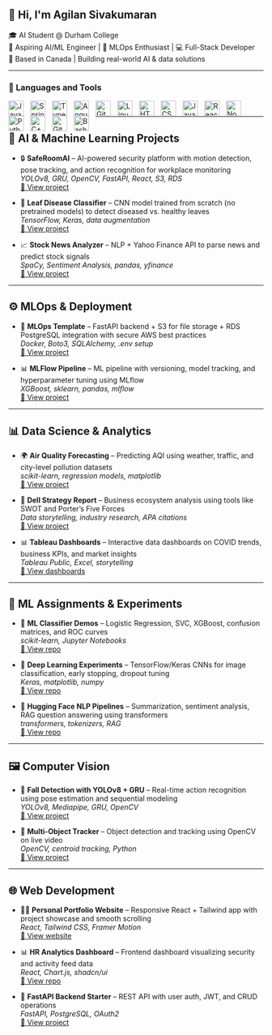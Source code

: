 ## 👋 Hi, I'm Agilan Sivakumaran

🎓 AI Student @ Durham College  
🚀 Aspiring AI/ML Engineer | 🤖 MLOps Enthusiast | 💻 Full-Stack Developer  
📍 Based in Canada | Building real-world AI & data solutions

---

### 🧰 Languages and Tools

<img align="left" alt="Java" width="30px" style="padding-right:10px;" src="https://cdn.jsdelivr.net/gh/devicons/devicon/icons/java/java-original.svg"/>
<img align="left" alt="Spring" width="30px" style="padding-right:10px;" src="https://cdn.jsdelivr.net/gh/devicons/devicon/icons/spring/spring-original.svg" />
<img align="left" alt="TypeScript" width="30px" style="padding-right:10px;" src="https://cdn.jsdelivr.net/gh/devicons/devicon/icons/typescript/typescript-plain.svg" />
<img align="left" alt="Angular" width="30px" style="padding-right:10px;" src="https://cdn.jsdelivr.net/gh/devicons/devicon/icons/angularjs/angularjs-plain.svg" />
<img align="left" alt="Git" width="30px" style="padding-right:10px;" src="https://cdn.jsdelivr.net/gh/devicons/devicon/icons/git/git-original.svg" />
<img align="left" alt="Linux" width="30px" style="padding-right:10px;" src="https://cdn.jsdelivr.net/gh/devicons/devicon/icons/linux/linux-original.svg" />
<img align="left" alt="HTML" width="30px" style="padding-right:10px;" src="https://cdn.jsdelivr.net/gh/devicons/devicon/icons/html5/html5-plain.svg" />
<img align="left" alt="CSS" width="30px" style="padding-right:10px;" src="https://cdn.jsdelivr.net/gh/devicons/devicon/icons/css3/css3-plain.svg" />
<img align="left" alt="JavaScript" width="30px" style="padding-right:10px;" src="https://cdn.jsdelivr.net/gh/devicons/devicon/icons/javascript/javascript-plain.svg" />
<img align="left" alt="React" width="30px" style="padding-right:10px;" src="https://cdn.jsdelivr.net/gh/devicons/devicon/icons/react/react-original.svg" />
<img align="left" alt="NodeJS" width="30px" style="padding-right:10px;" src="https://cdn.jsdelivr.net/gh/devicons/devicon/icons/nodejs/nodejs-original.svg" />
<img align="left" alt="Python" width="30px" style="padding-right:10px;" src="https://cdn.jsdelivr.net/gh/devicons/devicon/icons/python/python-plain.svg" />
<img align="left" alt="C++" width="30px" style="padding-right:10px;" src="https://cdn.jsdelivr.net/gh/devicons/devicon/icons/cplusplus/cplusplus-line.svg" />
<img align="left" alt="GitHub" width="30px" style="padding-right:10px;" src="https://cdn.jsdelivr.net/gh/devicons/devicon/icons/github/github-original.svg" />
<img align="left" alt="Bash" width="30px" style="padding-right:10px;" src="https://cdn.jsdelivr.net/gh/devicons/devicon/icons/bash/bash-original.svg" />
<br />

---

## 🧠 AI & Machine Learning Projects
- 🔒 **SafeRoomAI** – AI-powered security platform with motion detection, pose tracking, and action recognition for workplace monitoring  
  _YOLOv8, GRU, OpenCV, FastAPI, React, S3, RDS_  
  [🔗 View project](#)
  
- 🌿 **Leaf Disease Classifier** – CNN model trained from scratch (no pretrained models) to detect diseased vs. healthy leaves  
  _TensorFlow, Keras, data augmentation_  
  [🔗 View project](#)

- 📈 **Stock News Analyzer** – NLP + Yahoo Finance API to parse news and predict stock signals  
  _SpaCy, Sentiment Analysis, pandas, yfinance_  
  [🔗 View project](#)

---

## ⚙️ MLOps & Deployment
- 🚀 **MLOps Template** – FastAPI backend + S3 for file storage + RDS PostgreSQL integration with secure AWS best practices  
  _Docker, Boto3, SQLAlchemy, .env setup_  
  [🔗 View project](#)

- 📊 **MLFlow Pipeline** – ML pipeline with versioning, model tracking, and hyperparameter tuning using MLflow  
  _XGBoost, sklearn, pandas, mlflow_  
  [🔗 View project](#)

---

## 📊 Data Science & Analytics
- 🌍 **Air Quality Forecasting** – Predicting AQI using weather, traffic, and city-level pollution datasets  
  _scikit-learn, regression models, matplotlib_  
  [🔗 View project](#)

- 💼 **Dell Strategy Report** – Business ecosystem analysis using tools like SWOT and Porter’s Five Forces  
  _Data storytelling, industry research, APA citations_  
  [🔗 View project](#)

- 📊 **Tableau Dashboards** – Interactive data dashboards on COVID trends, business KPIs, and market insights  
  _Tableau Public, Excel, storytelling_  
  [🔗 View dashboards](#)

---

## 🧪 ML Assignments & Experiments
- 🤖 **ML Classifier Demos** – Logistic Regression, SVC, XGBoost, confusion matrices, and ROC curves  
  _scikit-learn, Jupyter Notebooks_  
  [🔗 View repo](#)

- 🧠 **Deep Learning Experiments** – TensorFlow/Keras CNNs for image classification, early stopping, dropout tuning  
  _Keras, matplotlib, numpy_  
  [🔗 View repo](#)

- 🧬 **Hugging Face NLP Pipelines** – Summarization, sentiment analysis, RAG question answering using transformers  
  _transformers, tokenizers, RAG_  
  [🔗 View repo](#)

---

## 🖼️ Computer Vision
- 🧍 **Fall Detection with YOLOv8 + GRU** – Real-time action recognition using pose estimation and sequential modeling  
  _YOLOv8, Mediapipe, GRU, OpenCV_  
  [🔗 View project](#)

- 🎯 **Multi-Object Tracker** – Object detection and tracking using OpenCV on live video  
  _OpenCV, centroid tracking, Python_  
  [🔗 View project](#)

---

## 🌐 Web Development
- 🧑‍💻 **Personal Portfolio Website** – Responsive React + Tailwind app with project showcase and smooth scrolling  
  _React, Tailwind CSS, Framer Motion_  
  [🔗 View website](#)

- 📊 **HR Analytics Dashboard** – Frontend dashboard visualizing security and activity feed data  
  _React, Chart.js, shadcn/ui_  
  [🔗 View repo](#)

- 🔧 **FastAPI Backend Starter** – REST API with user auth, JWT, and CRUD operations  
  _FastAPI, PostgreSQL, OAuth2_  
  [🔗 View project](#)
